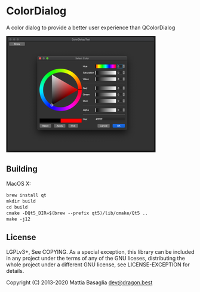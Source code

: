 # ColorDialog

A color dialog to provide a better user experience than QColorDialog

<img src="screenshot.png" width="400px">

## Building

MacOS X:

```
brew install qt
mkdir build
cd build
cmake -DQt5_DIR=$(brew --prefix qt5)/lib/cmake/Qt5 ..
make -j12
```

## License

LGPLv3+, See COPYING.
As a special exception, this library can be included in any project under the
terms of any of the GNU liceses, distributing the whole project under a
different GNU license, see LICENSE-EXCEPTION for details.

Copyright (C) 2013-2020 Mattia Basaglia <dev@dragon.best>
